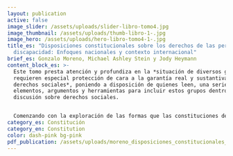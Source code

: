 ```yaml
---
layout: publication
active: false
image_slider: /assets/uploads/slider-libro-tomo4.jpg
image_thumbnail: /assets/uploads/thumb-libro-1-.jpg
image_hero: /assets/uploads/hero-libro-tomo4-1-.jpg
title_es: "Disposiciones constitucionales sobre los derechos de las personas con
  discapacidad: Enfoques nacionales y contexto internacional"
brief_es: Gonzalo Moreno, Michael Ashley Stein y Jody Heymann
content_block_es: >-
  Este tomo presta atención y profundiza en la *situación de diversos grupos que
  requieren especial protección de cara a la garantía real y sustantiva de los
  derechos sociales*, poniendo a disposición de quienes leen, una serie de
  elementos, argumentos y herramientas para incluir estos grupos dentro de la
  discusión sobre derechos sociales.


  Comenzando con la exploración de las formas que las constituciones de diferentes países utilizan para fomentar la igualdad de derechos en sus países, este tomo presenta reflexiones en torno al rol de la Constitución en la garantía de los derechos sociales de pueblos indígenas, mujeres; niños, niñas y adolescentes; personas con discapacidad y personas adultas mayores.
category_es: Constitución
category_en: Constitution
color: dash-pink bg-pink
pdf_publication: /assets/uploads/moreno_disposiciones_constitucionales_sobre_los_derechos_de_las_personas_con_discapacidad.pdf
---
```

